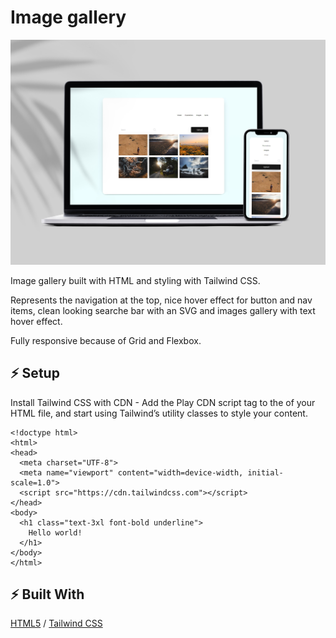 # Image gallery

![cover](./assets/gallery.jpg)

Image gallery built with HTML and styling with Tailwind CSS.

Represents the navigation at the top, nice hover effect for button and nav items, clean looking searche bar with an SVG and images gallery with text hover effect. 

Fully responsive because of Grid and Flexbox.

## ⚡ Setup

Install Tailwind CSS with CDN - Add the Play CDN script tag to the <head> of your HTML file, and start using Tailwind’s utility classes to style your content.

```
<!doctype html>
<html>
<head>
  <meta charset="UTF-8">
  <meta name="viewport" content="width=device-width, initial-scale=1.0">
  <script src="https://cdn.tailwindcss.com"></script>
</head>
<body>
  <h1 class="text-3xl font-bold underline">
    Hello world!
  </h1>
</body>
</html>
```

## ⚡ Built With
[HTML5](https://www.w3schools.com/html/) / [Tailwind CSS](https://tailwindcss.com/) 